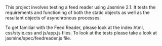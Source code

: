 This project involves testing a feed reader using Jasmine 2.1. It tests the requirements and functioning of both the static objects as well as the resultant objects of asynchronous processes.

To get familiar with the Feed Reader, please look at the index.html, css/style.css and js/app.js files. 
To look at the tests please take a look at jasmine/spec/feedreader.js file.